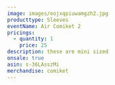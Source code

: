 ```yaml
---
image: images/eojxqpiuwamgzh2.jpg
producttype: Sleeves
eventName: Air Comiket 2
pricings:
  - quantity: 1
    price: 25
description: these are mini sized
onsale: true
asin: s-36LAsszMi
merchandise: comiket
---
```

